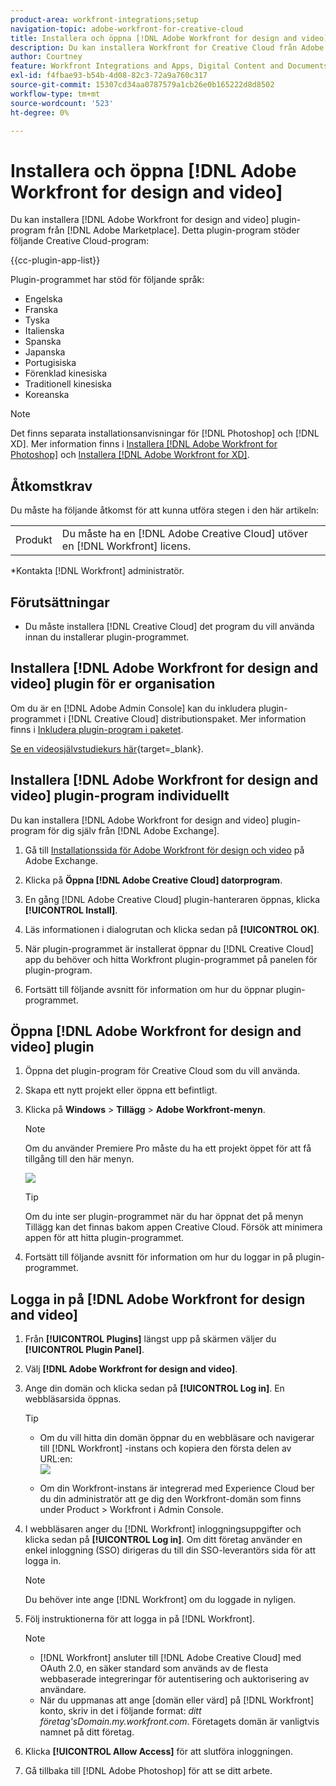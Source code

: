```yaml
---
product-area: workfront-integrations;setup
navigation-topic: adobe-workfront-for-creative-cloud
title: Installera och öppna [!DNL Adobe Workfront for design and video]
description: Du kan installera Workfront for Creative Cloud från Adobe Marketplace.
author: Courtney
feature: Workfront Integrations and Apps, Digital Content and Documents
exl-id: f4fbae93-b54b-4d08-82c3-72a9a760c317
source-git-commit: 15307cd34aa0787579a1cb26e0b165222d8d8502
workflow-type: tm+mt
source-wordcount: '523'
ht-degree: 0%

---
```


# Installera och öppna [!DNL Adobe Workfront for design and video]

Du kan installera [!DNL Adobe Workfront for design and video] plugin-program från [!DNL Adobe Marketplace]. Detta plugin-program stöder följande Creative Cloud-program:

{{cc-plugin-app-list}}

Plugin-programmet har stöd för följande språk:

* Engelska
* Franska
* Tyska
* Italienska
* Spanska
* Japanska
* Portugisiska
* Förenklad kinesiska
* Traditionell kinesiska
* Koreanska

>[!NOTE]
>
>Det finns separata installationsanvisningar för [!DNL Photoshop] och [!DNL XD]. Mer information finns i [Installera [!DNL Adobe Workfront for Photoshop]](/help/quicksilver/workfront-integrations-and-apps/adobe-workfront-for-creative-cloud/wf-cc-install-ps.md) och [Installera [!DNL Adobe Workfront for XD]](/help/quicksilver/workfront-integrations-and-apps/adobe-workfront-for-creative-cloud/wf-adobe-xd-install.md).


## Åtkomstkrav

Du måste ha följande åtkomst för att kunna utföra stegen i den här artikeln:

<table style="table-layout:auto"> 
 <col> 
 <col> 
 <tbody> 
 <!-- <tr> 
   <td role="rowheader">[!DNL Adobe Workfront] plan*</td> 
   <td> <p>[!UICONTROL Pro] or higher</p> </td> 
  </tr> 
  <tr data-mc-conditions=""> 
   <td role="rowheader">[!DNL Adobe Workfront] license*</td> 
   <td> <p>[!UICONTROL Work] or [!UICONTROL Plan]</p> </td> 
  </tr> -->
  <tr> 
   <td role="rowheader">Produkt</td> 
   <td>Du måste ha en [!DNL Adobe Creative Cloud] utöver en [!DNL Workfront] licens.</td> 
  </tr> 
 </tbody> 
</table>

&#42;Kontakta [!DNL Workfront] administratör.

## Förutsättningar

* Du måste installera [!DNL Creative Cloud] det program du vill använda innan du installerar plugin-programmet.

## Installera [!DNL Adobe Workfront for design and video] plugin för er organisation

Om du är en [!DNL Adobe Admin Console] kan du inkludera plugin-programmet i [!DNL Creative Cloud] distributionspaket. Mer information finns i [Inkludera plugin-program i paketet](https://helpx.adobe.com/in/enterprise/using/manage-extensions.html).

[Se en videosjälvstudiekurs här](https://www.youtube.com/watch?v=zzvXNLIBzrc){target=_blank}.

## Installera [!DNL Adobe Workfront for design and video] plugin-program individuellt

Du kan installera [!DNL Adobe Workfront for design and video] plugin-program för dig själv från [!DNL Adobe Exchange].

1. Gå till [Installationssida för Adobe Workfront för design och video](https://adobe.com/go/cc_plugins_discover_plugin?pluginId=108938&amp;workflow=share) på Adobe Exchange.
1. Klicka på **Öppna [!DNL Adobe Creative Cloud] datorprogram**.
1. En gång [!DNL Adobe Creative Cloud] plugin-hanteraren öppnas, klicka **[!UICONTROL Install]**.
1. Läs informationen i dialogrutan och klicka sedan på **[!UICONTROL OK]**.
1. När plugin-programmet är installerat öppnar du [!DNL Creative Cloud] app du behöver och hitta Workfront plugin-programmet på panelen för plugin-program.

1. Fortsätt till följande avsnitt för information om hur du öppnar plugin-programmet.

## Öppna [!DNL Adobe Workfront for design and video] plugin

1. Öppna det plugin-program för Creative Cloud som du vill använda.

1. Skapa ett nytt projekt eller öppna ett befintligt.

1. Klicka på **Windows** > **Tillägg** > **Adobe Workfront-menyn**.

   >[!NOTE]
   >
   >Om du använder Premiere Pro måste du ha ett projekt öppet för att få tillgång till den här menyn.

   ![](assets/adobe-workfront-menu.png)


   >[!TIP]
   >
   >Om du inte ser plugin-programmet när du har öppnat det på menyn Tillägg kan det finnas bakom appen Creative Cloud. Försök att minimera appen för att hitta plugin-programmet.

1. Fortsätt till följande avsnitt för information om hur du loggar in på plugin-programmet.


## Logga in på [!DNL Adobe Workfront for design and video]

1. Från **[!UICONTROL Plugins]** längst upp på skärmen väljer du **[!UICONTROL Plugin Panel]**.
1. Välj **[!DNL Adobe Workfront for design and video]**.
1. Ange din domän och klicka sedan på **[!UICONTROL Log in]**. En webbläsarsida öppnas.

   >[!TIP]
   >
   >* Om du vill hitta din domän öppnar du en webbläsare och navigerar till [!DNL Workfront] -instans och kopiera den första delen av URL:en:\
      >![](assets/domain-350x50.png)
   >
   > * Om din Workfront-instans är integrerad med Experience Cloud ber du din administratör att ge dig den Workfront-domän som finns under Product > Workfront i Admin Console.


1. I webbläsaren anger du [!DNL Workfront] inloggningsuppgifter och klicka sedan på **[!UICONTROL Log in]**. Om ditt företag använder en enkel inloggning (SSO) dirigeras du till din SSO-leverantörs sida för att logga in.

   >[!NOTE]
   >
   >Du behöver inte ange [!DNL Workfront] om du loggade in nyligen.

1. Följ instruktionerna för att logga in på [!DNL Workfront].

   >[!NOTE]
   >
   >* [!DNL Workfront] ansluter till [!DNL Adobe Creative Cloud] med OAuth 2.0, en säker standard som används av de flesta webbaserade integreringar för autentisering och auktorisering av användare.
   >* När du uppmanas att ange [domän eller värd] på [!DNL Workfront] konto, skriv in det i följande format: *ditt företag&#39;sDomain.my.workfront.com*. Företagets domän är vanligtvis namnet på ditt företag.


1. Klicka **[!UICONTROL Allow Access]** för att slutföra inloggningen.
1. Gå tillbaka till [!DNL Adobe Photoshop] för att se ditt arbete.


